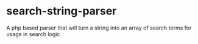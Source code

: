 search-string-parser
====================

A php based parser that will turn a string into an array of search terms for usage in search logic

